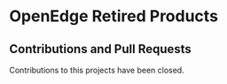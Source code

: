 # OpenEdge Retired Products

## Contributions and Pull Requests

Contributions to this projects have been closed.
